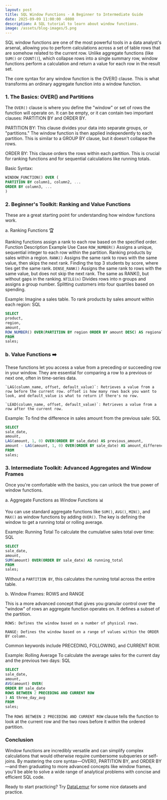```yaml
---
layout: post
title: SQL Window Functions - A Beginner to Intermediate Guide
date: 2025-09-09 11:00:00 -0800
description: A SQL tutorial to learn about window functions.
image: /assets/blog-images/5.png
---
```


SQL window functions are one of the most powerful tools in a data analyst's arsenal, allowing you to perform calculations across a set of table rows that are somehow related to the current row. Unlike aggregate functions (like `SUM()` or `COUNT()`), which collapse rows into a single summary row, window functions perform a calculation and return a value for each row in the result set.

The core syntax for any window function is the OVER() clause. This is what transforms an ordinary aggregate function into a window function.

### 1. The Basics: OVER() and Partitions

The `OVER()` clause is where you define the "window" or set of rows the function will operate on. It can be empty, or it can contain two important clauses: PARTITION BY and ORDER BY.

PARTITION BY: This clause divides your data into separate groups, or "partitions." The window function is then applied independently to each partition. This is similar to a GROUP BY clause, but it doesn't collapse the rows.

ORDER BY: This clause orders the rows within each partition. This is crucial for ranking functions and for sequential calculations like running totals.

Basic Syntax:

```sql
WINDOW_FUNCTION() OVER (
PARTITION BY column1, column2, ...
ORDER BY column3, ...
)
```

### 2. Beginner's Toolkit: Ranking and Value Functions

These are a great starting point for understanding how window functions work.

a. Ranking Functions 🏆

Ranking functions assign a rank to each row based on the specified order.
Function Description Example Use Case
`ROW_NUMBER()` Assigns a unique, sequential integer to each row within the partition. Ranking products by sales within a region.
`RANK()` Assigns the same rank to rows with the same value, then skips the next rank. Finding the top 3 students by score, where ties get the same rank.
`DENSE_RANK()` Assigns the same rank to rows with the same value, but does not skip the next rank. The same as RANK(), but without gaps in the ranking.
`NTILE(n)` Divides rows into n groups and assigns a group number. Splitting customers into four quartiles based on spending.

Example:
Imagine a sales table. To rank products by sales amount within each region:
SQL

```sql
SELECT
product,
region,
amount,
ROW_NUMBER() OVER(PARTITION BY region ORDER BY amount DESC) AS regional_rank
FROM
sales;
```

### b. Value Functions ➡️

These functions let you access a value from a preceding or succeeding row in your window. They are essential for comparing a row to a previous or next one, often in time-series data.

    `LAG(column_name, offset, default_value)`: Retrieves a value from a row before the current row. offset is how many rows back you want to look, and default_value is what to return if there's no row.

    `LEAD(column_name, offset, default_value)`: Retrieves a value from a row after the current row.

Example:
To find the difference in sales amount from the previous sale:
SQL

```sql
SELECT
sale_date,
amount,
LAG(amount, 1, 0) OVER(ORDER BY sale_date) AS previous_amount,
amount - LAG(amount, 1, 0) OVER(ORDER BY sale_date) AS amount_difference
FROM
sales;
```

### 3. Intermediate Toolkit: Advanced Aggregates and Window Frames

Once you're comfortable with the basics, you can unlock the true power of window functions.

a. Aggregate Functions as Window Functions 📊

You can use standard aggregate functions like `SUM()`, `AVG()`, `MIN()`, and `MAX()` as window functions by adding `OVER()`. The key is defining the window to get a running total or rolling average.

Example: Running Total
To calculate the cumulative sales total over time:
SQL

```sql
SELECT
sale_date,
amount,
SUM(amount) OVER(ORDER BY sale_date) AS running_total
FROM
sales;
```

Without a `PARTITION BY`, this calculates the running total across the entire table.

b. Window Frames: ROWS and RANGE

This is a more advanced concept that gives you granular control over the "window" of rows an aggregate function operates on. It defines a subset of the partition.

    ROWS: Defines the window based on a number of physical rows.

    RANGE: Defines the window based on a range of values within the ORDER BY column.

Common keywords include PRECEDING, FOLLOWING, and CURRENT ROW.

Example: Rolling Average
To calculate the average sales for the current day and the previous two days:
SQL

```sql
SELECT
sale_date,
amount,
AVG(amount) OVER(
ORDER BY sale_date
ROWS BETWEEN 2 PRECEDING AND CURRENT ROW
) AS three_day_avg
FROM
sales;
```

The `ROWS BETWEEN 2 PRECEDING AND CURRENT ROW` clause tells the function to look at the current row and the two rows before it within the ordered partition.

### Conclusion

Window functions are incredibly versatile and can simplify complex calculations that would otherwise require cumbersome subqueries or self-joins. By mastering the core syntax—OVER(), PARTITION BY, and ORDER BY—and then graduating to more advanced concepts like window frames, you'll be able to solve a wide range of analytical problems with concise and efficient SQL code.

Ready to start practicing? Try [DataLemur](https://datalemur.com/) for some nice datasets and practice.
